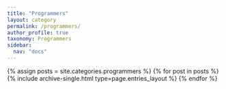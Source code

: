 ```yaml
---
title: "Programmers"
layout: category
permalink: /programmers/
author_profile: true
taxonomy: Programmers
sidebar:
  nav: "docs"
---
```


{% assign posts = site.categories.programmers %}
{% for post in posts %} {% include archive-single.html type=page.entries_layout %} {% endfor %}